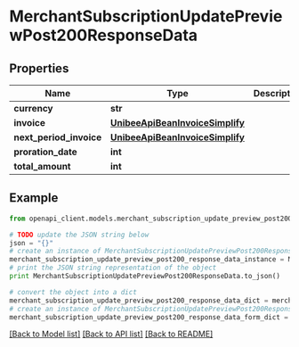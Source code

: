 # MerchantSubscriptionUpdatePreviewPost200ResponseData


## Properties

Name | Type | Description | Notes
------------ | ------------- | ------------- | -------------
**currency** | **str** |  | [optional] 
**invoice** | [**UnibeeApiBeanInvoiceSimplify**](UnibeeApiBeanInvoiceSimplify.md) |  | [optional] 
**next_period_invoice** | [**UnibeeApiBeanInvoiceSimplify**](UnibeeApiBeanInvoiceSimplify.md) |  | [optional] 
**proration_date** | **int** |  | [optional] 
**total_amount** | **int** |  | [optional] 

## Example

```python
from openapi_client.models.merchant_subscription_update_preview_post200_response_data import MerchantSubscriptionUpdatePreviewPost200ResponseData

# TODO update the JSON string below
json = "{}"
# create an instance of MerchantSubscriptionUpdatePreviewPost200ResponseData from a JSON string
merchant_subscription_update_preview_post200_response_data_instance = MerchantSubscriptionUpdatePreviewPost200ResponseData.from_json(json)
# print the JSON string representation of the object
print MerchantSubscriptionUpdatePreviewPost200ResponseData.to_json()

# convert the object into a dict
merchant_subscription_update_preview_post200_response_data_dict = merchant_subscription_update_preview_post200_response_data_instance.to_dict()
# create an instance of MerchantSubscriptionUpdatePreviewPost200ResponseData from a dict
merchant_subscription_update_preview_post200_response_data_form_dict = merchant_subscription_update_preview_post200_response_data.from_dict(merchant_subscription_update_preview_post200_response_data_dict)
```
[[Back to Model list]](../README.md#documentation-for-models) [[Back to API list]](../README.md#documentation-for-api-endpoints) [[Back to README]](../README.md)


